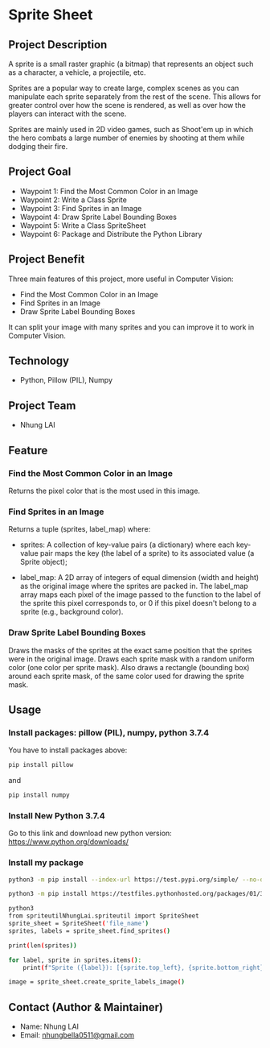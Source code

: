 # Sprite Sheet

## Project Description

A sprite is a small raster graphic (a bitmap) that represents an object such as a character, a vehicle, a projectile, etc.

Sprites are a popular way to create large, complex scenes as you can manipulate each sprite separately from the rest of the scene. This allows for greater control over how the scene is rendered, as well as over how the players can interact with the scene.

Sprites are mainly used in 2D video games, such as Shoot'em up in which the hero combats a large number of enemies by shooting at them while dodging their fire.

## Project Goal

- Waypoint 1: Find the Most Common Color in an Image
- Waypoint 2: Write a Class Sprite
- Waypoint 3: Find Sprites in an Image
- Waypoint 4: Draw Sprite Label Bounding Boxes
- Waypoint 5: Write a Class SpriteSheet
- Waypoint 6: Package and Distribute the Python Library

## Project Benefit

Three main features of this project, more useful in Computer Vision:

- Find the Most Common Color in an Image
- Find Sprites in an Image
- Draw Sprite Label Bounding Boxes

It can split your image with many sprites and you can improve it to work in Computer Vision.

## Technology

- Python, Pillow (PIL), Numpy

## Project Team

- Nhung LAI

## Feature

### Find the Most Common Color in an Image

Returns the pixel color that is the most used in this image.

### Find Sprites in an Image

Returns a tuple (sprites, label_map) where:

- sprites: A collection of key-value pairs (a dictionary) where each key-value pair maps the key (the label of a sprite) to its associated value (a Sprite object);

- label_map: A 2D array of integers of equal dimension (width and height) as the original image where the sprites are packed in. The label_map array maps each pixel of the image passed to the function to the label of the sprite this pixel corresponds to, or 0 if this pixel doesn't belong to a sprite (e.g., background color).

### Draw Sprite Label Bounding Boxes

Draws the masks of the sprites at the exact same position that the sprites were in the original image. Draws each sprite mask with a random uniform color (one color per sprite mask). Also draws a rectangle (bounding box) around each sprite mask, of the same color used for drawing the sprite mask.

## Usage

### Install packages: pillow (PIL), numpy, python 3.7.4

You have to install packages above:

```bash
pip install pillow
```

and

```bash
pip install numpy
```

### Install New Python 3.7.4

Go to this link and download new python version: https://www.python.org/downloads/

### Install my package

```bash
python3 -m pip install --index-url https://test.pypi.org/simple/ --no-deps spriteutilNhungLai==1.0.0
```

```bash
python3 -m pip install https://testfiles.pythonhosted.org/packages/01/30/784ebde8fbf9c4f9a24033b0edbecbbee9ec4923dc0ec7a9876ce080d24f/spriteutilNhungLai-1.0.0-py3-none-any.whl
```

```bash
python3 
from spriteutilNhungLai.spriteutil import SpriteSheet
sprite_sheet = SpriteSheet('file_name')
sprites, labels = sprite_sheet.find_sprites()

print(len(sprites))

for label, sprite in sprites.items():
	print(f"Sprite ({label}): [{sprite.top_left}, {sprite.bottom_right}] {sprite.width}x{sprite.height}")

image = sprite_sheet.create_sprite_labels_image()
```

## Contact (Author & Maintainer)

- Name: Nhung LAI
- Email: nhungbella0511@gmail.com
